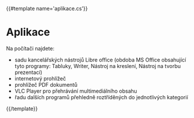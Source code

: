 {{#template name='aplikace.cs'}}
# Aplikace

Na počítači najdete:

* sadu kancelářských nástrojů Libre office (obdoba MS Office obsahující tyto programy: Tabluky, Writer, Nástroj na kreslení, Nástroj na tvorbu prezentací)
* internetový prohlížeč
* prohlížeč PDF dokumentů
* VLC Player pro přehrávání multimediálního obsahu
* řadu dalších programů přehledně roztříděných do jednotlivých kategorií

{{/template}}